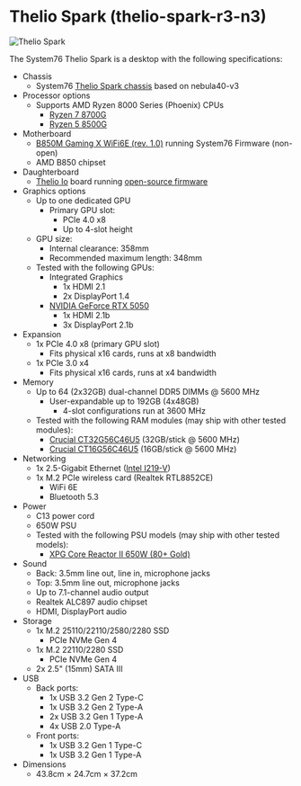 # Thelio Spark (thelio-spark-r3-n3)

![Thelio Spark](./img/thelio-spark-r3-n3.png)

The System76 Thelio Spark is a desktop with the following specifications:

- Chassis
    - System76 [Thelio Spark chassis](https://github.com/system76/thelio/tree/4b357c4b3ba90f6d504664dcf8da6e77e8812d55/Thelio%20Mira%20(nebula40%2Cspark%2Castra)) based on nebula40-v3
- Processor options
    - Supports AMD Ryzen 8000 Series (Phoenix) CPUs
        - [Ryzen 7 8700G](https://www.amd.com/en/products/processors/desktops/ryzen/8000-series/amd-ryzen-7-8700g.html)
        - [Ryzen 5 8500G](https://www.amd.com/en/products/processors/desktops/ryzen/8000-series/amd-ryzen-5-8500g.html)
- Motherboard
    - [B850M Gaming X WiFi6E (rev. 1.0)](https://www.gigabyte.com/us/Motherboard/B850M-GAMING-X-WIFI6E-rev-10/sp#sp) running System76 Firmware (non-open)
    - AMD B850 chipset
- Daughterboard
    - [Thelio Io](https://github.com/system76/thelio-io) board running [open-source firmware](https://github.com/system76/qmk_firmware/tree/master/keyboards/system76/thelio_io_2)
- Graphics options
    - Up to one dedicated GPU
        - Primary GPU slot:
            - PCIe 4.0 x8
            - Up to 4-slot height
    - GPU size:
        - Internal clearance: 358mm
        - Recommended maximum length: 348mm
    - Tested with the following GPUs:
        - Integrated Graphics
            - 1x HDMI 2.1
            - 2x DisplayPort 1.4
        - [NVIDIA GeForce RTX 5050](https://www.nvidia.com/en-us/geforce/graphics-cards/50-series/rtx-5050/#specs)
            - 1x HDMI 2.1b
            - 3x DisplayPort 2.1b
- Expansion
    - 1x PCIe 4.0 x8 (primary GPU slot)
        - Fits physical x16 cards, runs at x8 bandwidth
    - 1x PCIe 3.0 x4
        - Fits physical x16 cards, runs at x4 bandwidth
- Memory
    - Up to 64 (2x32GB) dual-channel DDR5 DIMMs @ 5600 MHz
        - User-expandable up to 192GB (4x48GB)
            - 4-slot configurations run at 3600 MHz
    - Tested with the following RAM modules (may ship with other tested modules):
        - [Crucial CT32G56C46U5](https://www.crucial.com/memory/ddr5/ct32g56c46u5) (32GB/stick @ 5600 MHz)
        - [Crucial CT16G56C46U5](https://www.crucial.com/memory/ddr5/ct16g56c46u5) (16GB/stick @ 5600 MHz)
- Networking
    - 1x 2.5-Gigabit Ethernet ([Intel I219-V](https://www.intel.com/content/www/us/en/products/sku/82186/intel-ethernet-connection-i219v/specifications.html))
    - 1x M.2 PCIe wireless card (Realtek RTL8852CE)
        - WiFi 6E
        - Bluetooth 5.3
- Power
    - C13 power cord
    - 650W PSU
    - Tested with the following PSU models (may ship with other tested models):
        - [XPG Core Reactor II 650W (80+ Gold)](https://www.xpg.com/us/xpg/pc-components-core-reactor-ii)
- Sound
    - Back: 3.5mm line out, line in, microphone jacks
    - Top: 3.5mm line out, microphone jacks
    - Up to 7.1-channel audio output
    - Realtek ALC897 audio chipset
    - HDMI, DisplayPort audio
- Storage
    - 1x M.2 25110/22110/2580/2280 SSD
        - PCIe NVMe Gen 4
    - 1x M.2 22110/2280 SSD
        - PCIe NVMe Gen 4
    - 2x 2.5" (15mm) SATA III
- USB
    - Back ports:
        - 1x USB 3.2 Gen 2 Type-C
        - 1x USB 3.2 Gen 2 Type-A
        - 2x USB 3.2 Gen 1 Type-A
        - 4x USB 2.0 Type-A
    - Front ports:
        - 1x USB 3.2 Gen 1 Type-C
        - 1x USB 3.2 Gen 1 Type-A
- Dimensions
    - 43.8cm × 24.7cm × 37.2cm
